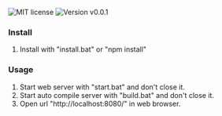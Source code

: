 ![MIT license](https://img.shields.io/badge/license-MIT-green.svg?style=plastic "MIT")
![Version v0.0.1](https://img.shields.io/badge/version-v0.0.1-blue.svg?style=plastic "Version v0.0.1")

### Install
1. Install with "install.bat" or "npm install"

### Usage
1. Start web server with "start.bat" and don't close it.
2. Start auto compile server with "build.bat" and don't close it.
3. Open url "http://localhost:8080/" in web browser.

